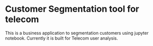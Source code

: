 # Customer Segmentation tool for telecom
This is a business application to segmentation customers using jupyter notebook. Currently it is built for Telecom user analysis.

